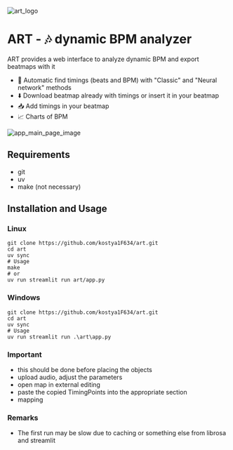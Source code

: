 ![art_logo](https://github.com/user-attachments/assets/e88ee84a-7c6c-451c-89f9-63aaec99b59d)
# ART - 🎶 dynamic BPM analyzer
ART provides a web interface to analyze dynamic BPM and export beatmaps with it
* 🤖 Automatic find timings (beats and BPM) with "Classic" and "Neural network" methods
* ⬇️ Download beatmap already with timings or insert it in your beatmap
* 📥 Add timings in your beatmap
* 📈 Charts of BPM

![app_main_page_image](https://github.com/user-attachments/assets/71d25870-0f41-4e1c-8810-8f2f77e949b3)

## Requirements
* git
* uv
* make (not necessary)
## Installation and Usage
### Linux
```shell
git clone https://github.com/kostya1F634/art.git
cd art
uv sync
# Usage
make
# or
uv run streamlit run art/app.py
```
### Windows
```shell
git clone https://github.com/kostya1F634/art.git
cd art
uv sync
# Usage
uv run streamlit run .\art\app.py
```
### Important
* this should be done before placing the objects
* upload audio, adjust the parameters
* open map in external editing
* paste the copied TimingPoints into the appropriate section
* mapping
### Remarks
* The first run may be slow due to caching or something else from librosa and streamlit
